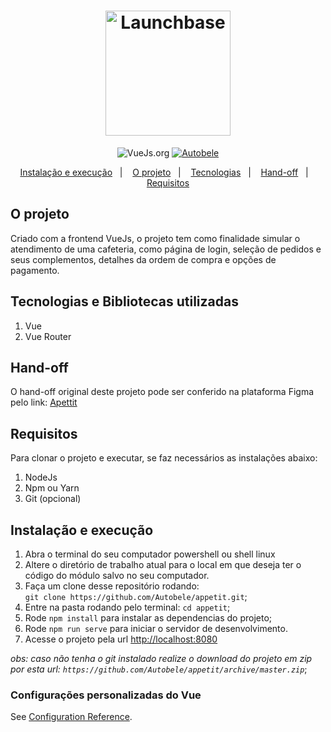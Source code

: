 <h1 align="center">
    <img alt="Launchbase" src="https://svgshare.com/i/M8b.svg" width="200px" />
</h1>

<p align="center">
  <img alt="VueJs.org" href="https://vuejs.org/" src="https://img.shields.io/badge/language-vue-brightgreen">

  <a href="https://github.com/autobele">
    <img alt="Autobele" src="https://img.shields.io/badge/made%20by-autobele-brightgreen">
  </a>

</p>

<p align="center">
  <a href="#-instalacao-e-execução">Instalação e execução</a>&nbsp;&nbsp;&nbsp;|&nbsp;&nbsp;&nbsp;
  <a href="#-o-projeto">O projeto</a>&nbsp;&nbsp;&nbsp;|&nbsp;&nbsp;&nbsp;
  <a href="#tecnologias-e-bibliotecas-utilizadas">Tecnologias</a>&nbsp;&nbsp;&nbsp;|&nbsp;&nbsp;&nbsp;
  <a href="#hand-off">Hand-off</a>&nbsp;&nbsp;&nbsp;|&nbsp;&nbsp;&nbsp;
  <a href="#requisitos">Requisitos</a>
</p>

## O projeto

Criado com a frontend VueJs, o projeto tem como finalidade simular o atendimento de uma cafeteria, como página de login, seleção de pedidos e seus complementos, detalhes da ordem de compra e opções de pagamento.

## Tecnologias e Bibliotecas utilizadas

1. Vue
2. Vue Router

## Hand-off

O hand-off original deste projeto pode ser conferido na plataforma Figma pelo link: [Apettit](https://www.figma.com/file/XTbAE7DPmkrAI0b5hmzB64Vd/Appetit_web?node-id=68%3A2)  

## Requisitos

Para clonar o projeto e executar, se faz necessários as instalações abaixo:

1. NodeJs
2. Npm ou Yarn
3. Git (opcional)

## Instalação e execução

1. Abra o terminal do seu computador powershell ou shell linux
2. Altere o diretório de trabalho atual para o local em que deseja ter o código do módulo salvo no seu computador.
3. Faça um clone desse repositório rodando: <br> `git clone https://github.com/Autobele/appetit.git`;
4. Entre na pasta rodando pelo terminal: `cd appetit`;
5. Rode `npm install` para instalar as dependencias do projeto;
6. Rode `npm run serve` para iniciar o servidor de desenvolvimento.
7. Acesse o projeto pela url [http://localhost:8080](http://localhost:8080)

_obs: caso não tenha o git instalado realize o download do projeto em zip por esta url: `https://github.com/Autobele/appetit/archive/master.zip`_;

### Configurações personalizadas do Vue
See [Configuration Reference](https://cli.vuejs.org/config/).
